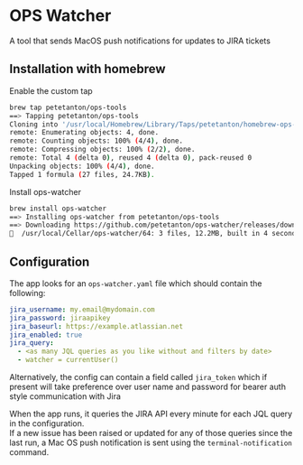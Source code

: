 # OPS Watcher
A tool that sends MacOS push notifications for updates to JIRA tickets

## Installation with homebrew
Enable the custom tap
```bash
brew tap petetanton/ops-tools
==> Tapping petetanton/ops-tools
Cloning into '/usr/local/Homebrew/Library/Taps/petetanton/homebrew-ops-tools'...
remote: Enumerating objects: 4, done.
remote: Counting objects: 100% (4/4), done.
remote: Compressing objects: 100% (2/2), done.
remote: Total 4 (delta 0), reused 4 (delta 0), pack-reused 0
Unpacking objects: 100% (4/4), done.
Tapped 1 formula (27 files, 24.7KB).
```
Install ops-watcher
```bash
brew install ops-watcher
==> Installing ops-watcher from petetanton/ops-tools
==> Downloading https://github.com/petetanton/ops-watcher/releases/download/0.0.1/ops-watcher-darwin-amd64.zip
🍺  /usr/local/Cellar/ops-watcher/64: 3 files, 12.2MB, built in 4 seconds
```

## Configuration
The app looks for an `ops-watcher.yaml` file which should contain the following:
```yaml
jira_username: my.email@mydomain.com
jira_password: jiraapikey
jira_baseurl: https://example.atlassian.net
jira_enabled: true
jira_query:
  - <as many JQL queries as you like without and filters by date>
  - watcher = currentUser()
```

Alternatively, the config can contain a field called `jira_token` which if present will take preference over user name and password for bearer auth style communication with Jira  

When the app runs, it queries the JIRA API every minute for each JQL query in the configuration.  
If a new issue has been raised or updated for any of those queries since the last run, a Mac OS push notification is sent using the `terminal-notification` command.
